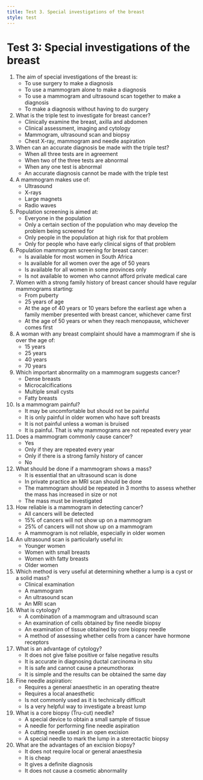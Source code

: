 ```yaml
---
title: Test 3. Special investigations of the breast
style: test
---
```


# Test 3: Special investigations of the breast

1.	The aim of special investigations of the breast is:
	-	To use surgery to make a diagnosis
	-	To use a mammogram alone to make a diagnosis
	-	To use a mammogram and ultrasound scan together to make a diagnosis
	+	To make a diagnosis without having to do surgery
2.	What is the triple test to investigate for breast cancer?
	-	Clinically examine the breast, axilla and abdomen
	+	Clinical assessment, imaging and cytology
	-	Mammogram, ultrasound scan and biopsy
	-	Chest X-ray, mammogram and needle aspiration
3.	When can an accurate diagnosis be made with the triple test?
	+	When all three tests are in agreement
	-	When two of the three tests are abnormal
	-	When any one test is abnormal
	-	An accurate diagnosis cannot be made with the triple test
4.	A mammogram makes use of:
	-	Ultrasound
	+	X-rays
	-	Large magnets
	-	Radio waves
5.	Population screening is aimed at:
	-	Everyone in the population
	+	Only a certain section of the population who may develop the problem being screened for
	-	Only people in the population at high risk for that problem
	-	Only for people who have early clinical signs of that problem
6.	Population mammogram screening for breast cancer:
	-	Is available for most women in South Africa
	-	Is available for all women over the age of 50 years
	-	Is available for all women in some provinces only
	+	Is not available to women who cannot afford private medical care
7.	Women with a strong family history of breast cancer should have regular mammograms starting:
	-	From puberty
	-	25 years of age
	+	At the age of 40 years or 10 years before the earliest age when a family member presented with breast cancer, whichever came first
	-	At the age of 50 years or when they reach menopause, whichever comes first
8.	A woman with any breast complaint should have a mammogram if she is over the age of:
	-	15 years
	-	25 years
	+	40 years
	-	70 years
9.	Which important abnormality on a mammogram suggests cancer?
	-	Dense breasts
	+	Microcalcifications
	-	Multiple small cysts
	-	Fatty breasts
10.	Is a mammogram painful?
	+	It may be uncomfortable but should not be painful
	-	It is only painful in older women who have soft breasts
	-	It is not painful unless a woman is bruised
	-	It is painful. That is why mammograms are not repeated every year
11.	Does a mammogram commonly cause cancer?
	-	Yes
	-	Only if they are repeated every year
	-	Only if there is a strong family history of cancer
	+	No
12.	What should be done if a mammogram shows a mass?
	-	It is essential that an ultrasound scan is done
	-	In private practice an MRI scan should be done
	-	The mammogram should be repeated in 3 months to assess whether the mass has increased in size or not
	+	The mass must be investigated
13.	How reliable is a mammogram in detecting cancer?
	-	All cancers will be detected
	+	15% of cancers will not show up on a mammogram
	-	25% of cancers will not show up on a mammogram
	-	A mammogram is not reliable, especially in older women
14.	An ultrasound scan is particularly useful in:
	+	Younger women
	-	Women with small breasts
	-	Women with fatty breasts
	-	Older women
15.	Which method is very useful at determining whether a lump is a cyst or a solid mass?
	-	Clinical examination
	-	A mammogram
	+	An ultrasound scan
	-	An MRI scan
16.	What is cytology?
	-	A combination of a mammogram and ultrasound scan
	+	An examination of cells obtained by fine needle biopsy
	-	An examination of tissue obtained by core biopsy needle
	-	A method of assessing whether cells from a cancer have hormone receptors
17.	What is an advantage of cytology?
	-	It does not give false positive or false negative results
	-	It is accurate in diagnosing ductal carcinoma in situ
	-	It is safe and cannot cause a pneumothorax
	+	It is simple and the results can be obtained the same day
18.	Fine needle aspiration:
	-	Requires a general anaesthetic in an operating theatre
	-	Requires a local anaesthetic
	-	Is not commonly used as it is technically difficult
	+	Is a very helpful way to investigate a breast lump
19.	What is a core biopsy (Tru-cut) needle?
	+	A special device to obtain a small sample of tissue
	-	A needle for performing fine needle aspiration
	-	A cutting needle used in an open excision
	-	A special needle to mark the lump in a stereotactic biopsy
20.	What are the advantages of an excision biopsy?
	-	It does not require local or general anaesthesia
	-	It is cheap
	+	It gives a definite diagnosis
	-	It does not cause a cosmetic abnormality
